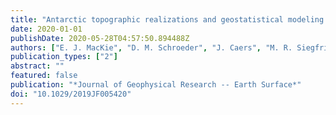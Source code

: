 ```yaml
---
title: "Antarctic topographic realizations and geostatistical modeling used to map subglacial lakes"
date: 2020-01-01
publishDate: 2020-05-28T04:57:50.894488Z
authors: ["E. J. MacKie", "D. M. Schroeder", "J. Caers", "M. R. Siegfried", "C. Schheidt"]
publication_types: ["2"]
abstract: ""
featured: false
publication: "*Journal of Geophysical Research -- Earth Surface*"
doi: "10.1029/2019JF005420"
---
```


